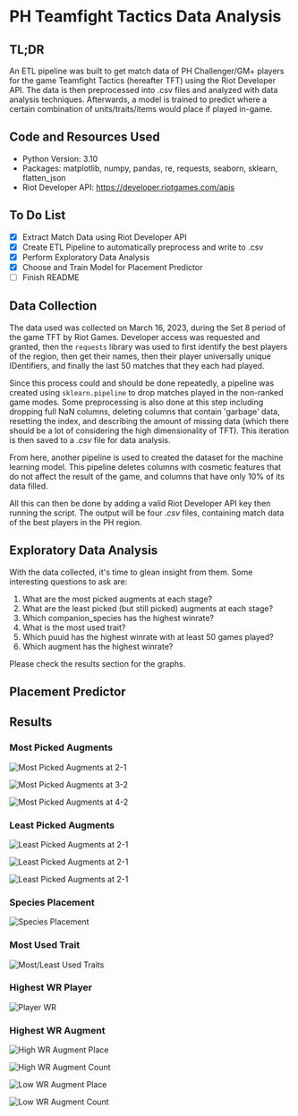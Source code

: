 # PH Teamfight Tactics Data Analysis

## TL;DR

An ETL pipeline was built to get match data of PH Challenger/GM+ players for the game Teamfight Tactics (hereafter TFT) using the Riot Developer API. The data is then preprocessed into .csv files and analyzed with data analysis techniques. Afterwards, a model is trained to  predict where a certain combination of units/traits/items would place if played in-game.

## Code and Resources Used

- Python Version: 3.10
- Packages: matplotlib, numpy, pandas, re, requests, seaborn, sklearn, flatten_json
- Riot Developer API: https://developer.riotgames.com/apis

## To Do List

- [x] Extract Match Data using Riot Developer API
- [x] Create ETL Pipeline to automatically preprocess and write to .csv
- [x] Perform Exploratory Data Analysis
- [x] Choose and Train Model for Placement Predictor
- [ ] Finish README 

## Data Collection

The data used was collected on March 16, 2023, during the Set 8 period of the game TFT by Riot Games. Developer access was requested and granted, then the `requests` library was used to first identify the best players of the region, then get their names, then their player universally unique IDentifiers, and finally the last 50 matches that they each had played.

Since this process could and should be done repeatedly, a pipeline was created using `sklearn.pipeline` to drop matches played in the non-ranked game modes. Some preprocessing is also done at this step including dropping full NaN columns, deleting columns that contain 'garbage' data, resetting the index, and describing the amount of missing data (which there should be a lot of considering the high dimensionality of TFT). This iteration is then saved to a *.csv* file for data analysis.

From here, another pipeline is used to created the dataset for the machine learning model. This pipeline deletes columns with cosmetic features that do not affect the result of the game, and columns that have only 10% of its data filled. 

All this can then be done by adding a valid Riot Developer API key then running the script. The output will be four *.csv* files, containing match data of the best players in the PH region.

## Exploratory Data Analysis

With the data collected, it's time to glean insight from them. Some interesting questions to ask are:

1. What are the most picked augments at each stage?
2. What are the least picked (but still picked) augments at each stage?
3. Which companion_species has the highest winrate?
4. What is the most used trait?
5. Which puuid has the highest winrate with at least 50 games played?
6. Which augment has the highest winrate?

Please check the results section for the graphs.

## Placement Predictor

## Results

### Most Picked Augments
![Most Picked Augments at 2-1](eda/most_picked_2-1.png)

![Most Picked Augments at 3-2](eda/most_picked_3-2.png)

![Most Picked Augments at 4-2](eda/most_picked_4-2.png)

### Least Picked Augments
![Least Picked Augments at 2-1](eda/least_picked_2-1.png)

![Least Picked Augments at 2-1](eda/least_picked_3-2.png)

![Least Picked Augments at 2-1](eda/least_picked_4-2.png)

### Species Placement
![Species Placement](eda/species_placement.png)

### Most Used Trait
![Most/Least Used Traits](eda/trait_frequency.png)

### Highest WR Player
![Player WR](eda/player_ave_placement.png)

### Highest WR Augment
![High WR Augment Place](eda/augment_top4_placements.png)

![High WR Augment Count](eda/augment_top4_freq.png)

![Low WR Augment Place](eda/augment_bot4_placements.png)

![Low WR Augment Count](eda/augment_bot4_freq.png)
